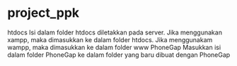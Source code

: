 # project_ppk
htdocs Isi dalam folder htdocs diletakkan pada server. Jika menggunakan xampp, maka dimasukkan ke dalam folder htdocs. Jika menggunakam wampp, maka dimasukkan ke dalam folder www PhoneGap Masukkan isi dalam folder PhoneGap ke dalam folder yang baru dibuat dengan PhoneGap
